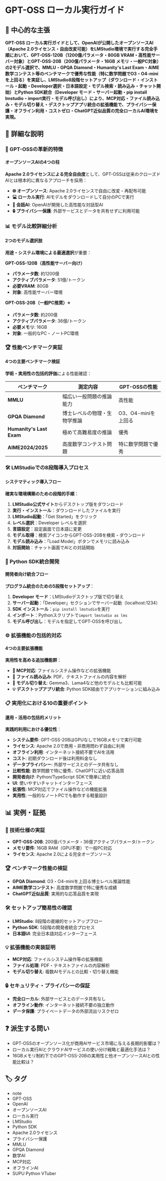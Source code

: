 # GPT-OSS ローカル実行ガイド

## 🎯 中心的な主張
**GPT-OSS ローカル実行ガイドとして、OpenAIが公開したオープンソースAI（Apache 2.0ライセンス・自由改変可能）をLMStudio環境で実行する完全手順において、GPT-OSS-120B（1200億パラメータ・80GB VRAM・高性能サーバー対象）とGPT-OSS-20B（200億パラメータ・16GB メモリ・一般PC対象）の2モデル選択で、MMLU・GPQA Diamond・Humanity's Last Exam・AIME数学コンテスト等のベンチマークで優秀な性能（特に数学問題でO3・O4-miniを上回る）を実証し、LMStudio8段階セットアップ（ダウンロード・インストール・起動・Developer選択・日本語設定・モデル検索・読み込み・チャット開始）とPython SDK統合（Developer モード・サーバー起動・pip install lmstudio・import実行・モデル呼び出し）により、MCP対応・ファイル読み込み・モデル切り替え・デスクトップアプリ統合の拡張機能で、プライバシー保護・オフライン利用・コストゼロ・ChatGPT近似品質の完全ローカルAI環境を実現。**

## 📖 詳細な説明

### 🤖 GPT-OSSの革新的特徴

#### オープンソースAIの4つの柱
**Apache 2.0ライセンスによる完全自由度**として、GPT-OSSは従来のクローズドAIとは根本的に異なるアプローチを採用：
- **🌐 オープンソース**: Apache 2.0ライセンスで自由に改変・再配布可能
- **💻 ローカル実行**: AIモデルをダウンロードして自分のPCで実行
- **💬 会話AI**: OpenAIが開発した高性能な対話型AI
- **🔒 プライバシー保護**: 外部サービスとデータを共有せずに利用可能

### 📊 モデル比較詳細分析

#### 2つのモデル選択肢
**用途・システム環境による最適選択**が重要：

**GPT-OSS-120B（高性能サーバー向け）**
- **パラメータ数**: 約1200億
- **アクティブパラメータ**: 51億/トークン
- **必要VRAM**: 80GB
- **対象**: 高性能サーバー環境

**GPT-OSS-20B（一般PC推奨）⭐**
- **パラメータ数**: 約200億
- **アクティブパラメータ**: 36億/トークン
- **必要メモリ**: 16GB
- **対象**: 一般的なPC・ノートPC環境

### 🏆 性能ベンチマーク実証

#### 4つの主要ベンチマーク検証
**学術・実用性の包括的評価**による性能確認：

| ベンチマーク | 測定内容 | GPT-OSSの性能 |
|------------|----------|---------------|
| **MMLU** | 幅広い一般問題の推論能力 | 高性能 |
| **GPQA Diamond** | 博士レベルの物理・生物学推論 | O3、O4-miniを上回る |
| **Humanity's Last Exam** | 極めて高難易度の推論 | 優秀 |
| **AIME2024/2025** | 高度数学コンテスト問題 | 特に数学問題で優秀 |

### 🛠️ LMStudioでの8段階導入プロセス

#### システマティック導入フロー
**確実な環境構築のための段階的手順**：
1. **LMStudio公式サイト**からデスクトップ版をダウンロード
2. **実行・インストール**：ダウンロードしたファイルを実行
3. **LMStudio起動**：「Get Started」をクリック
4. **レベル選択**：Developer レベルを選択
5. **言語設定**：設定画面で日本語に変更
6. **モデル取得**：検索アイコンからGPT-OSS-20Bを検索・ダウンロード
7. **モデル読み込み**：「Load Model」ボタンでメモリに読み込み
8. **対話開始**：チャット画面でAIとの対話開始

### 🐍 Python SDK統合開発

#### 開発者向け統合フロー
**プログラム統合のための5段階セットアップ**：
1. **Developer モード**：LMStudioデスクトップ版で切り替え
2. **サーバー起動**：「Developer」セクションでサーバー起動（localhost:1234）
3. **SDK インストール**：`pip install lmstudio`を実行
4. **インポート**：Pythonスクリプトで`import lmstudio as lms`
5. **モデル呼び出し**：モデルを指定してGPT-OSSを呼び出し

### ⚙️ 拡張機能の包括的対応

#### 4つの主要拡張機能
**実用性を高める追加機能群**：
- **🔌 MCP対応**: ファイルシステム操作などの拡張機能
- **📁 ファイル読み込み**: PDF、テキストファイルの内容を解析
- **🔄 モデル切り替え**: Gemma3、Lama4など他のモデルとも比較可能
- **💡 デスクトップアプリ統合**: Python SDK経由でアプリケーションに組み込み

### 📋 実用化における10の重要ポイント

#### 運用・活用の包括的メリット
**実践的利用における優位性**：
- **システム要件**: GPT-OSS-20BはGPUなしで16GBメモリで実行可能
- **ライセンス**: Apache 2.0で商用・非商用問わず自由に利用
- **オフライン利用**: インターネット接続不要でAIを活用
- **コスト**: 初期ダウンロード後は利用料金なし
- **データプライバシー**: 外部サービスとのデータ共有なし
- **比較性能**: 数学問題で特に優秀、ChatGPTに近い応答品質
- **開発者向け**: Python/TypeScript SDKで簡単に統合
- **UI**: 使いやすいチャットインターフェース
- **拡張性**: MCP対応でファイル操作などの機能拡張
- **実用性**: 一般的なノートPCでも動作する軽量設計

## 📊 実例・証拠

### 🚀 技術仕様の実証
- **GPT-OSS-20B**: 200億パラメータ・36億アクティブパラメータ/トークン
- **メモリ要件**: 16GB RAM（GPU不要）で一般PC対応
- **ライセンス**: Apache 2.0による完全オープンソース

### 🏆 ベンチマーク性能の検証
- **GPQA Diamond**: O3・O4-miniを上回る博士レベル推論性能
- **AIME数学コンテスト**: 高度数学問題で特に優秀な成績
- **ChatGPT近似品質**: 実用的な応答品質を実現

### 🛠️ セットアップ簡易性の確認
- **LMStudio**: 8段階の直線的セットアップフロー
- **Python SDK**: 5段階の開発者統合プロセス
- **日本語UI**: 完全日本語対応インターフェース

### 💡 拡張機能の実装証明
- **MCP対応**: ファイルシステム操作等の拡張機能
- **ファイル処理**: PDF・テキストファイルの内容解析
- **モデル切り替え**: 複数AIモデルとの比較・切り替え機能

### 🔒 セキュリティ・プライバシーの保証
- **完全ローカル**: 外部サービスとのデータ共有なし
- **オフライン動作**: インターネット接続不要の独立動作
- **データ保護**: プライベートデータの外部流出リスクゼロ

## ❓ 派生する問い
- GPT-OSSのオープンソース化が商用AIサービス市場に与える長期的影響は？
- ローカル実行AIとクラウドAIサービスの使い分け戦略と最適化手法は？
- 16GBメモリ制約下でのGPT-OSS-20Bの実用性と他オープンソースAIとの性能比較は？

## 🏷️ タグ

- note
- GPT-OSS
- OpenAI
- オープンソースAI
- ローカル実行
- LMStudio
- Python SDK
- Apache 2.0ライセンス
- プライバシー保護
- MMLU
- GPQA Diamond
- 数学AI
- MCP対応
- オフラインAI
- SUPU Python VTuber